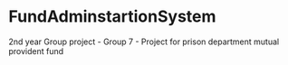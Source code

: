 FundAdminstartionSystem
=======================

2nd year Group project - Group 7 - Project for prison department mutual provident fund 
